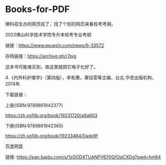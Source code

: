 # Books-for-PDF

佛科招生办的网页挂了，找了个别的网页来看校考考纲。

2022佛山科学技术学院专升本校考专业考纲

链接：https://www.exueshi.com/news/6-33572

存档链接：https://archive.ph/r7pjg

这本书可能难买到，故这里就把它电子化好了。

4.《内外科护理学》（第四版），李和惠，黄钰雯等主编，台北.华杏出版机构，2014年.

下载链接：

上册(ISBN:9789861942377)

https://zh.sg1lib.org/book/19231720/a8a603

下册(ISBN:9789861942360)

https://zh.sg1lib.org/book/19233464/0ade9f

百度网盘

链接: https://pan.baidu.com/s/1zGOD4TUANPV670Q1OqCXDg?pwd=hm64
